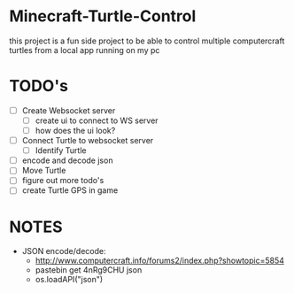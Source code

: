 # Minecraft-Turtle-Control
this project is a fun side project to be able to control multiple computercraft turtles from a local app running on my pc


# TODO's

 - [ ] Create Websocket server
   - [ ] create ui to connect to WS server
   - [ ] how does the ui look?
 - [ ] Connect Turtle to websocket server
   - [ ] Identify Turtle
 - [ ] encode and decode json
 - [ ] Move Turtle
 - [ ] figure out more todo's
 - [ ] create Turtle GPS in game

# NOTES
 - JSON encode/decode:
    - http://www.computercraft.info/forums2/index.php?showtopic=5854
    - pastebin get 4nRg9CHU json
    - os.loadAPI("json")
